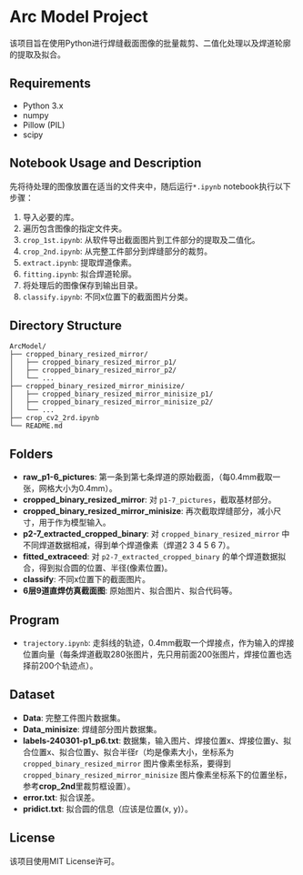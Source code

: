# Arc Model Project

该项目旨在使用Python进行焊缝截面图像的批量裁剪、二值化处理以及焊道轮廓的提取及拟合。

## Requirements

- Python 3.x
- numpy
- Pillow (PIL)
- scipy

## Notebook Usage and Description

先将待处理的图像放置在适当的文件夹中，随后运行`*.ipynb` notebook执行以下步骤：

1. 导入必要的库。
2. 遍历包含图像的指定文件夹。
3. `crop_1st.ipynb`: 从软件导出截面图片到工件部分的提取及二值化。
4. `crop_2nd.ipynb`: 从完整工件部分到焊缝部分的裁剪。
5. `extract.ipynb`: 提取焊道像素。
6. `fitting.ipynb`: 拟合焊道轮廓。
7. 将处理后的图像保存到输出目录。
8. `classify.ipynb`: 不同x位置下的截面图片分类。

## Directory Structure

```
ArcModel/
├── cropped_binary_resized_mirror/
│   ├── cropped_binary_resized_mirror_p1/
│   ├── cropped_binary_resized_mirror_p2/
│   └── ...
├── cropped_binary_resized_mirror_minisize/
│   ├── cropped_binary_resized_mirror_minisize_p1/
│   ├── cropped_binary_resized_mirror_minisize_p2/
│   └── ...
├── crop_cv2_2rd.ipynb
└── README.md
```

## Folders

- **raw_p1-6_pictures**: 第一条到第七条焊道的原始截面，（每0.4mm截取一张，网格大小为0.4mm）。
- **cropped_binary_resized_mirror**: 对 `p1-7_pictures`，截取基材部分。
- **cropped_binary_resized_mirror_minisize**: 再次截取焊缝部分，减小尺寸，用于作为模型输入。
- **p2-7_extracted_cropped_binary**: 对 `cropped_binary_resized_mirror` 中不同焊道数据相减，得到单个焊道像素（焊道2 3 4 5 6 7）。
- **fitted_extraceed**: 对 `p2-7_extracted_cropped_binary` 的单个焊道数据拟合，得到拟合圆的位置、半径(像素位置)。
- **classify**: 不同x位置下的截面图片。
- **6层9道直焊仿真截面图**: 原始图片、拟合图片、拟合代码等。


## Program

- `trajectory.ipynb`: 走斜线的轨迹，0.4mm截取一个焊接点，作为输入的焊接位置向量（每条焊道截取280张图片，先只用前面200张图片，焊接位置也选择前200个轨迹点）。

## Dataset

- **Data**: 完整工件图片数据集。
- **Data_minisize**: 焊缝部分图片数据集。
- **labels-240301-p1_p6.txt**: 数据集，输入图片、焊接位置x、焊接位置y、拟合位置x、拟合位置y、拟合半径r（均是像素大小，坐标系为 `cropped_binary_resized_mirror` 图片像素坐标系，要得到 `cropped_binary_resized_mirror_minisize` 图片像素坐标系下的位置坐标，参考**crop_2nd**里裁剪框设置）。
- **error.txt**: 拟合误差。
- **pridict.txt**: 拟合圆的信息（应该是位置(x, y)）。

## License

该项目使用MIT License许可。
